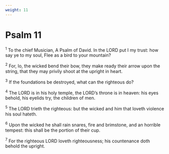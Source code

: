 ```yaml
---
weight: 11
---
```


# Psalm 11

<sup>1</sup> To the chief Musician, A Psalm of David. In the LORD put I my trust: how say ye to my soul, Flee as a bird to your mountain? 

<sup>2</sup> For, lo, the wicked bend their bow, they make ready their arrow upon the string, that they may privily shoot at the upright in heart. 

<sup>3</sup> If the foundations be destroyed, what can the righteous do? 

<sup>4</sup> The LORD is in his holy temple, the LORD’s throne is in heaven: his eyes behold, his eyelids try, the children of men. 

<sup>5</sup> The LORD trieth the righteous: but the wicked and him that loveth violence his soul hateth. 

<sup>6</sup> Upon the wicked he shall rain snares, fire and brimstone, and an horrible tempest: this shall be the portion of their cup. 

<sup>7</sup> For the righteous LORD loveth righteousness; his countenance doth behold the upright. 



